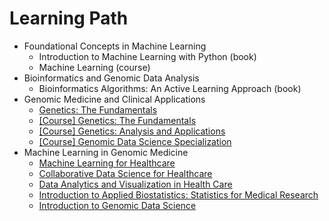 # Learning Path

- Foundational Concepts in Machine Learning
  - Introduction to Machine Learning with Python (book)
  - Machine Learning (course)
- Bioinformatics and Genomic Data Analysis
  - Bioinformatics Algorithms: An Active Learning Approach (book)
- Genomic Medicine and Clinical Applications
  - [Genetics: The Fundamentals](https://www.edx.org/learn/genetics/massachusetts-institute-of-technology-genetics-the-fundamentals)
  - [[Course] Genetics: The Fundamentals](https://www.edx.org/learn/genetics/massachusetts-institute-of-technology-genetics-the-fundamentals)
  - [[Course] Genetics: Analysis and Applications](https://www.edx.org/learn/genetics/massachusetts-institute-of-technology-genetics-analysis-and-applications)
  - [[Course] Genomic Data Science Specialization](https://www.coursera.org/specializations/genomic-data-science)
- Machine Learning in Genomic Medicine
  - [Machine Learning for Healthcare](https://ocw.mit.edu/courses/6-s897-machine-learning-for-healthcare-spring-2019)
  - [Collaborative Data Science for Healthcare](https://www.edx.org/learn/data-science/massachusetts-institute-of-technology-collaborative-data-science-for-healthcare)
  - [Data Analytics and Visualization in Health Care](https://www.edx.org/learn/data-analysis/rochester-institute-of-technology-data-analytics-and-visualization-in-health-care)
  - [Introduction to Applied Biostatistics: Statistics for Medical Research](https://www.edx.org/learn/biostatistics/osaka-university-introduction-to-applied-biostatistics-statistics-for-medical-research)
  - [Introduction to Genomic Data Science](https://www.edx.org/learn/bioinformatics/the-university-of-california-san-diego-introduction-to-genomic-data-science)
